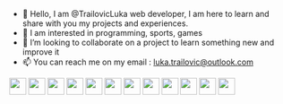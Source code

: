 - 👋 Hello, I am @TrailovicLuka  web developer, I am here to learn and share with you my projects and experiences.
- 👀 I am interested in programming, sports, games
- 💞️ I’m looking to collaborate on a project to learn something new and improve it 
- 📫 You can reach me on my email : luka.trailovic@outlook.com
<!DOCTYPE html>
<html lang="en">
  <head>
    <meta charset="utf-8" />
        <link
      rel="stylesheet"
      href="https://cdn.jsdelivr.net/npm/bootstrap@5.1.3/dist/css/bootstrap.min.css"
      integrity="sha384-1BmE4kWBq78iYhFldvKuhfTAU6auU8tT94WrHftjDbrCEXSU1oBoqyl2QvZ6jIW3"
      crossorigin="anonymous"
    />
  </head>
  <body class='d-flex'>
      <img src="https://cdn.jsdelivr.net/gh/devicons/devicon/icons/html5/html5-original.svg" width="30" height="30" />
      <img src="https://cdn.jsdelivr.net/gh/devicons/devicon/icons/css3/css3-original.svg" width="30" height="30" />
      <img src="https://cdn.jsdelivr.net/gh/devicons/devicon/icons/sass/sass-original.svg" width="30" height="30" />
      <img src="https://cdn.jsdelivr.net/gh/devicons/devicon/icons/bootstrap/bootstrap-original.svg" width="30" height="30" />
      <img src="https://cdn.jsdelivr.net/gh/devicons/devicon/icons/javascript/javascript-original.svg" width="30" height="30" />
      <img src="https://cdn.jsdelivr.net/gh/devicons/devicon/icons/react/react-original.svg" width="30" height="30" />
      <img src="https://cdn.jsdelivr.net/gh/devicons/devicon/icons/typescript/typescript-original.svg" width="30" height="30" />
      <img src="https://cdn.jsdelivr.net/gh/devicons/devicon/icons/php/php-original.svg" width="30" height="30" />
      <img src="https://cdn.jsdelivr.net/gh/devicons/devicon/icons/wordpress/wordpress-original.svg" width="30" height="30" />
      <img src="https://cdn.jsdelivr.net/gh/devicons/devicon/icons/mysql/mysql-original-wordmark.svg" width="30" height="30" />
      <img src="https://cdn.jsdelivr.net/gh/devicons/devicon/icons/mongodb/mongodb-original.svg" width="30" height="30" />
      <img src="https://cdn.jsdelivr.net/gh/devicons/devicon/icons/nodejs/nodejs-original.svg" width="30" height="30" />
  </body>
</html>

